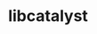 ---
title: "libcatalyst"
layout: cache
categories: [package, develop-2024-01-14]
meta: {"versions": ["2.0.0-rc4"], "compilers": ["cce@=15.0.1", "gcc@=10.3.0", "gcc@=11.1.0", "gcc@=11.4.0", "gcc@=7.3.1", "gcc@=9.4.0", "oneapi@=2023.2.0"], "oss": ["amzn2", "rhel8", "sle_hpc15", "ubuntu20.04"], "platforms": ["linux"], "targets": ["aarch64", "neoverse_n1", "neoverse_v1", "ppc64le", "x86_64_v3", "x86_64_v4", "zen4"], "stacks": ["aws-isc", "aws-isc-aarch64", "data-vis-sdk", "e4s", "e4s-cray-rhel", "e4s-cray-sles", "e4s-neoverse_v1", "e4s-oneapi", "e4s-power", "e4s-rocm-external", "root"], "num_specs": 11, "num_specs_by_stack": {"root": 11, "aws-isc-aarch64": 2, "aws-isc": 1, "e4s-cray-rhel": 1, "e4s-cray-sles": 1, "e4s-neoverse_v1": 1, "e4s-power": 1, "data-vis-sdk": 1, "e4s-rocm-external": 1, "e4s": 2, "e4s-oneapi": 1}}
spec_details: [{"hash": "zduie5fmwqn5puumllpfdlel6qxpejtl", "compiler": "gcc@=7.3.1", "versions": ["2.0.0-rc4"], "os": "amzn2", "platform": "linux", "target": "aarch64", "variants": ["build_system=cmake", "build_type=Release", "~conduit", "generator=make", "~ipo", "+mpi"], "stacks": ["root", "aws-isc-aarch64"], "size": "-", "tarball": "https://binaries.spack.io/releases/develop-2024-01-14/build_cache/linux-amzn2-aarch64/gcc-7.3.1/libcatalyst-2.0.0-rc4/linux-amzn2-aarch64-gcc-7.3.1-libcatalyst-2.0.0-rc4-zduie5fmwqn5puumllpfdlel6qxpejtl.spack"}, {"hash": "azgg3woq7fv44o4qoxysrtmco5vxtj4z", "compiler": "gcc@=7.3.1", "versions": ["2.0.0-rc4"], "os": "amzn2", "platform": "linux", "target": "neoverse_n1", "variants": ["build_system=cmake", "build_type=Release", "~conduit", "generator=make", "~ipo", "+mpi"], "stacks": ["root", "aws-isc-aarch64"], "size": "-", "tarball": "https://binaries.spack.io/releases/develop-2024-01-14/build_cache/linux-amzn2-neoverse_n1/gcc-7.3.1/libcatalyst-2.0.0-rc4/linux-amzn2-neoverse_n1-gcc-7.3.1-libcatalyst-2.0.0-rc4-azgg3woq7fv44o4qoxysrtmco5vxtj4z.spack"}, {"hash": "rnxs7ikijpuhv6wtip77kidhumwipa4p", "compiler": "gcc@=7.3.1", "versions": ["2.0.0-rc4"], "os": "amzn2", "platform": "linux", "target": "x86_64_v3", "variants": ["build_system=cmake", "build_type=Release", "~conduit", "generator=make", "~ipo", "+mpi"], "stacks": ["aws-isc", "root"], "size": "-", "tarball": "https://binaries.spack.io/releases/develop-2024-01-14/build_cache/linux-amzn2-x86_64_v3/gcc-7.3.1/libcatalyst-2.0.0-rc4/linux-amzn2-x86_64_v3-gcc-7.3.1-libcatalyst-2.0.0-rc4-rnxs7ikijpuhv6wtip77kidhumwipa4p.spack"}, {"hash": "dd67j6tgwcxiljgmqtawyoomb3hpgoaj", "compiler": "cce@=15.0.1", "versions": ["2.0.0-rc4"], "os": "rhel8", "platform": "linux", "target": "zen4", "variants": ["build_system=cmake", "build_type=Release", "~conduit", "generator=make", "~ipo", "+mpi"], "stacks": ["e4s-cray-rhel", "root"], "size": "-", "tarball": "https://binaries.spack.io/releases/develop-2024-01-14/build_cache/linux-rhel8-zen4/cce-15.0.1/libcatalyst-2.0.0-rc4/linux-rhel8-zen4-cce-15.0.1-libcatalyst-2.0.0-rc4-dd67j6tgwcxiljgmqtawyoomb3hpgoaj.spack"}, {"hash": "2sqvythnwom6xfm244sjm7m3qultwnwo", "compiler": "gcc@=10.3.0", "versions": ["2.0.0-rc4"], "os": "sle_hpc15", "platform": "linux", "target": "x86_64_v4", "variants": ["build_system=cmake", "build_type=Release", "~conduit", "generator=make", "~ipo", "+mpi"], "stacks": ["e4s-cray-sles", "root"], "size": "-", "tarball": "https://binaries.spack.io/releases/develop-2024-01-14/build_cache/linux-sle_hpc15-x86_64_v4/gcc-10.3.0/libcatalyst-2.0.0-rc4/linux-sle_hpc15-x86_64_v4-gcc-10.3.0-libcatalyst-2.0.0-rc4-2sqvythnwom6xfm244sjm7m3qultwnwo.spack"}, {"hash": "yrjf6xzn6kkkfzxpbbygwknch3tx2lrq", "compiler": "gcc@=11.4.0", "versions": ["2.0.0-rc4"], "os": "ubuntu20.04", "platform": "linux", "target": "neoverse_v1", "variants": ["build_system=cmake", "build_type=Release", "~conduit", "generator=make", "~ipo", "+mpi"], "stacks": ["e4s-neoverse_v1", "root"], "size": "-", "tarball": "https://binaries.spack.io/releases/develop-2024-01-14/build_cache/linux-ubuntu20.04-neoverse_v1/gcc-11.4.0/libcatalyst-2.0.0-rc4/linux-ubuntu20.04-neoverse_v1-gcc-11.4.0-libcatalyst-2.0.0-rc4-yrjf6xzn6kkkfzxpbbygwknch3tx2lrq.spack"}, {"hash": "pp7v443aqmv62dsegswhphoo3o4bcgkk", "compiler": "gcc@=9.4.0", "versions": ["2.0.0-rc4"], "os": "ubuntu20.04", "platform": "linux", "target": "ppc64le", "variants": ["build_system=cmake", "build_type=Release", "~conduit", "generator=make", "~ipo", "+mpi"], "stacks": ["e4s-power", "root"], "size": "-", "tarball": "https://binaries.spack.io/releases/develop-2024-01-14/build_cache/linux-ubuntu20.04-ppc64le/gcc-9.4.0/libcatalyst-2.0.0-rc4/linux-ubuntu20.04-ppc64le-gcc-9.4.0-libcatalyst-2.0.0-rc4-pp7v443aqmv62dsegswhphoo3o4bcgkk.spack"}, {"hash": "vgyhegbldbkt5anr7mwhsizj5b4steag", "compiler": "gcc@=11.1.0", "versions": ["2.0.0-rc4"], "os": "ubuntu20.04", "platform": "linux", "target": "x86_64_v3", "variants": ["build_system=cmake", "build_type=Release", "~conduit", "generator=make", "~ipo", "+mpi"], "stacks": ["root", "data-vis-sdk"], "size": "-", "tarball": "https://binaries.spack.io/releases/develop-2024-01-14/build_cache/linux-ubuntu20.04-x86_64_v3/gcc-11.1.0/libcatalyst-2.0.0-rc4/linux-ubuntu20.04-x86_64_v3-gcc-11.1.0-libcatalyst-2.0.0-rc4-vgyhegbldbkt5anr7mwhsizj5b4steag.spack"}, {"hash": "dmr5kzcxqkjyhcc5y6wvqcrusdfmymmi", "compiler": "gcc@=11.4.0", "versions": ["2.0.0-rc4"], "os": "ubuntu20.04", "platform": "linux", "target": "x86_64_v3", "variants": ["build_system=cmake", "build_type=Release", "~conduit", "generator=make", "~ipo", "+mpi"], "stacks": ["e4s-rocm-external", "root", "e4s"], "size": "-", "tarball": "https://binaries.spack.io/releases/develop-2024-01-14/build_cache/linux-ubuntu20.04-x86_64_v3/gcc-11.4.0/libcatalyst-2.0.0-rc4/linux-ubuntu20.04-x86_64_v3-gcc-11.4.0-libcatalyst-2.0.0-rc4-dmr5kzcxqkjyhcc5y6wvqcrusdfmymmi.spack"}, {"hash": "dnw5gojvzxinmf3e2zo7bzodqwkkd5u3", "compiler": "gcc@=11.4.0", "versions": ["2.0.0-rc4"], "os": "ubuntu20.04", "platform": "linux", "target": "x86_64_v3", "variants": ["build_system=cmake", "build_type=Release", "~conduit", "generator=make", "~ipo", "+mpi"], "stacks": ["root", "e4s"], "size": "-", "tarball": "https://binaries.spack.io/releases/develop-2024-01-14/build_cache/linux-ubuntu20.04-x86_64_v3/gcc-11.4.0/libcatalyst-2.0.0-rc4/linux-ubuntu20.04-x86_64_v3-gcc-11.4.0-libcatalyst-2.0.0-rc4-dnw5gojvzxinmf3e2zo7bzodqwkkd5u3.spack"}, {"hash": "i2srmqbwdu6dma467cwiv765ipmuuel7", "compiler": "oneapi@=2023.2.0", "versions": ["2.0.0-rc4"], "os": "ubuntu20.04", "platform": "linux", "target": "x86_64_v3", "variants": ["build_system=cmake", "build_type=Release", "~conduit", "generator=make", "~ipo", "+mpi"], "stacks": ["root", "e4s-oneapi"], "size": "-", "tarball": "https://binaries.spack.io/releases/develop-2024-01-14/build_cache/linux-ubuntu20.04-x86_64_v3/oneapi-2023.2.0/libcatalyst-2.0.0-rc4/linux-ubuntu20.04-x86_64_v3-oneapi-2023.2.0-libcatalyst-2.0.0-rc4-i2srmqbwdu6dma467cwiv765ipmuuel7.spack"}]
---